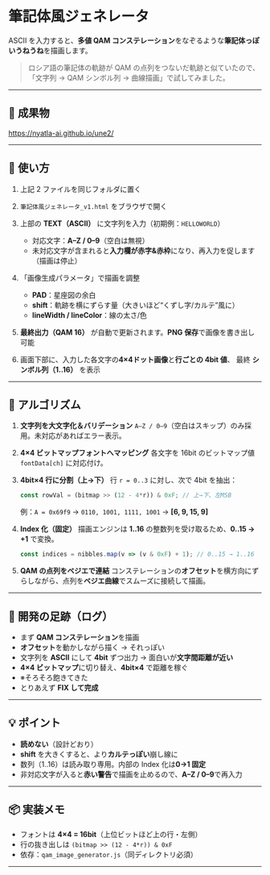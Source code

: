 # 筆記体風ジェネレータ

ASCII を入力すると、**多値 QAM コンステレーション**をなぞるような**筆記体っぽいうねうね**を描画します。

> ロシア語の筆記体の軌跡が QAM の点列をつないだ軌跡と似ていたので、
> 「文字列 → QAM シンボル列 → 曲線描画」で試してみました。

---

## 🧩 成果物

https://nyatla-ai.github.io/une2/



---

## 🚀 使い方

1. 上記 2 ファイルを同じフォルダに置く
2. `筆記体風ジェネレータ_v1.html` をブラウザで開く
3. 上部の **TEXT（ASCII）** に文字列を入力（初期例：`HELLOWORLD`）

   * 対応文字：**A–Z / 0–9**（空白は無視）
   * 未対応文字が含まれると**入力欄が赤字&赤枠**になり、再入力を促します（描画は停止）
4. 「画像生成パラメータ」で描画を調整

   * **PAD**：星座図の余白
   * **shift**：軌跡を横にずらす量（大きいほど“くずし字/カルテ”風に）
   * **lineWidth / lineColor**：線の太さ/色
5. **最終出力（QAM 16）** が自動で更新されます。**PNG 保存**で画像を書き出し可能
6. 画面下部に、入力した各文字の**4×4ドット画像**と**行ごとの 4bit 値**、
   最終 **シンボル列（1..16）** を表示

---

## 🧠 アルゴリズム

1. **文字列を大文字化＆バリデーション**
   `A–Z / 0–9`（空白はスキップ）のみ採用。未対応があればエラー表示。
2. **4×4 ビットマップフォントへマッピング**
   各文字を 16bit のビットマップ値 `fontData[ch]` に対応付け。
3. **4bit×4 行に分割（上→下）**
   行 `r = 0..3` に対し、次で 4bit を抽出：

   ```js
   const rowVal = (bitmap >> (12 - 4*r)) & 0xF; // 上→下、左MSB
   ```

   例：`A = 0x69f9` → `0110, 1001, 1111, 1001` → **\[6, 9, 15, 9]**
4. **Index 化（固定）**
   描画エンジンは **1..16** の整数列を受け取るため、**0..15 → +1** で変換。

   ```js
   const indices = nibbles.map(v => (v & 0xF) + 1); // 0..15 → 1..16
   ```
5. **QAM の点列をベジエで連結**
   コンステレーションの**オフセット**を横方向にずらしながら、点列を**ベジエ曲線**でスムーズに接続して描画。

---

## 🧪 開発の足跡（ログ）

* まず **QAM コンステレーション**を描画
* **オフセット**を動かしながら描く → それっぽい
* 文字列を **ASCII** にして **4bit** ずつ出力 → 面白いが**文字間距離が近い**
* **4×4 ビットマップ**に切り替え、**4bit×4** で距離を稼ぐ
* ※そろそろ飽きてきた
* とりあえず **FIX して完成**

---

## 💡 ポイント

* **読めない**（設計どおり）
* **shift** を大きくすると、より**カルテっぽい**崩し線に
* 数列（1..16）は読み取り専用。内部の Index 化は**0→1 固定**
* 非対応文字が入ると**赤い警告**で描画を止めるので、**A–Z / 0–9**で再入力

---

## 📦 実装メモ

* フォントは **4×4 = 16bit**（上位ビットほど上の行・左側）
* 行の抜き出しは `(bitmap >> (12 - 4*r)) & 0xF`
* 依存：`qam_image_generator.js`（同ディレクトリ必須）

---


